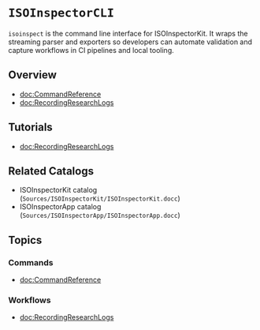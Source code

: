 # ``ISOInspectorCLI``

`isoinspect` is the command line interface for ISOInspectorKit. It wraps the
streaming parser and exporters so developers can automate validation and capture
workflows in CI pipelines and local tooling.

## Overview

- <doc:CommandReference>
- <doc:RecordingResearchLogs>

## Tutorials

- <doc:RecordingResearchLogs>

## Related Catalogs

- ISOInspectorKit catalog (`Sources/ISOInspectorKit/ISOInspectorKit.docc`)
- ISOInspectorApp catalog (`Sources/ISOInspectorApp/ISOInspectorApp.docc`)

## Topics

### Commands

- <doc:CommandReference>

### Workflows

- <doc:RecordingResearchLogs>
